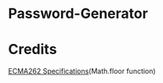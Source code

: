 # Password-Generator

# Credits 
[ECMA262 Specifications](https://tc39.es/ecma262/multipage/numbers-and-dates.html#sec-math.random)(Math.floor function)